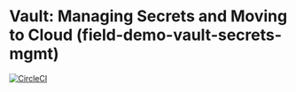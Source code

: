 # Vault: Managing Secrets and Moving to Cloud (field-demo-vault-secrets-mgmt)

[![CircleCI](https://circleci.com/gh/hashicorp/field-demo-vault-secrets-mgmt.svg?style=svg&circle-token=dac656bc3a3cbdda3a46d537b2d821f773359444)](https://circleci.com/gh/hashicorp/field-demo-vault-secrets-mgmt)
